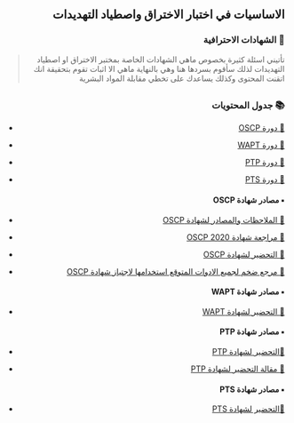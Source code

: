 <h2 dir='rtl' align='right'>الاساسيات في اختبار الاختراق واصطياد التهديدات  </h2>

<h3 dir='rtl' align='right'> 📃 الشهادات الاحترافية</h3>

>  <p dir='rtl' align='right'> تأتيني اسئلة كثيرة بخصوص ماهي الشهادات الخاصة بمختبر الاختراق او اصطياد التهديدات لذلك سأقوم بسردها هنا وهي بالنهاية ماهي الا اثبات تقوم بتحقيقة انك اتقنت المحتوى وكذلك يساعدك على تخطي مقابلة المواد البشرية 
</p>

## <h3 dir='rtl' align='right'>📚 جدول المحتويات  </h3>

  - [<p dir='rtl' align='right'>📃 دورة OSCP </p>](#web-pentest)
  - [<p dir='rtl' align='right'>📃 دورة WAPT </p>](#Stanford-CS-253-Web-Security)
  - [<p dir='rtl' align='right'>📃 دورة PTP </p>](#Stanford-CS-253-Web-Security)
  - [<p dir='rtl' align='right'>📃 دورة PTS </p>](#Stanford-CS-253-Web-Security)
  
  <h4 dir='rtl' align='right'>▪️  مصادر شهادة OSCP </h4>
  
- [<p dir='rtl' align='right'>🔗 الملاحظات والمصادر لشهادة OSCP </p>](https://www.youtube.com/watch?v=MQGozZzHUwQ)
- [<p dir='rtl' align='right'>🔗 مراجعة شهادة OSCP 2020 </p>](https://www.youtube.com/watch?v=wjTt-5mfyhY)
- [<p dir='rtl' align='right'>🔗 التحضير لشهادة OSCP </p>](https://github.com/superhero1/OSCP-Prep)
- [<p dir='rtl' align='right'>🔗 مرجع ضخم لجميع الادوات المتوقع استخدامها لاجتياز شهادة OSCP </p>](https://github.com/0x4D31/awesome-oscp)

  <h4 dir='rtl' align='right'>▪️  مصادر شهادة WAPT </h4>
  
 - [<p dir='rtl' align='right'>🔗 التحضير لشهادة WAPT </p>](https://veteransec.com/2018/12/22/my-elearnsecurity-experience-part-1-wapt/)

  <h4 dir='rtl' align='right'>▪️  مصادر شهادة PTP </h4>
  
- [<p dir='rtl' align='right'>🔗التحضير لشهادة PTP </p>](https://youtu.be/INX2R_UJBu8)
- [<p dir='rtl' align='right'>🔗 مقالة التحضير لشهادة PTP </p>](https://medium.com/@riccardo.ancarani94/elearnsecurity-professional-penetration-testing-v4-review-264f844d40e2)

  <h4 dir='rtl' align='right'>▪️  مصادر شهادة PTS </h4>
  
- [<p dir='rtl' align='right'>🔗التحضير لشهادة PTS </p>](https://twitter.com/MAlajab/status/1033057551770902529?s=20)
